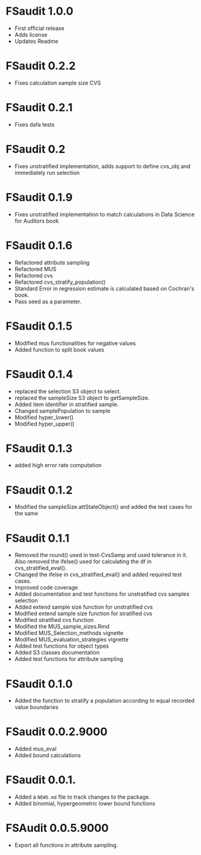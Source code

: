 # FSaudit 1.0.0
* First official release
* Adds license
* Updates Readme

# FSaudit 0.2.2
* Fixes calculation sample size CVS

# FSaudit 0.2.1
* Fixes dafa tests

# FSaudit 0.2
* Fixes unstratified implementation, adds support to define cvs_obj and immediately run selection

# FSaudit 0.1.9
* Fixes unstratified implementation to match calculations in Data Science for Auditors book

# FSaudit 0.1.6
* Refactored attribute sampling
* Refactored MUS
* Refactored cvs
* Refactored cvs_stratify_population()
* Standard Error in regression estimate is calculated based on Cochran's book.
* Pass seed as a parameter.

# FSaudit 0.1.5
* Modified mus functionalities for negative values
* Added function to split book values

# FSaudit 0.1.4
* replaced the selection S3 object to select.
* replaced the sampleSize S3 object to getSampleSize.
* Added item identifier in stratified sample.
* Changed samplePopulation to sample
* Modified hyper_lower()
* Modified hyper_upper()

# FSaudit 0.1.3
* added high error rate computation

# FSaudit 0.1.2
* Modified the sampleSize.attStateObject() and added the test cases for the same

# FSaudit 0.1.1
* Removed the round() used in test-CvsSamp and used tolerance in it. Also removed the ifelse() used for calculating the df in cvs_stratified_eval().
* Changed the ifelse in cvs_stratified_eval() and added required test cases.
* Improved code coverage
* Added documentation and test functions for unstratified cvs samples selection 
* Added extend sample size function for unstratified cvs
* Modified extend sample size function for stratified cvs
* Modified stratified cvs function
* Modified the MUS_sample_sizes.Rmd
* Modified MUS_Selection_methods vignette 
* Modified MUS_evaluation_strategies vignette
* Added test functions for object types
* Added S3 classes documentation
* Added test functions for attribute sampling

# FSaudit 0.1.0
* Added the function to stratify a population according to equal recorded value boundaries

# FSaudit 0.0.2.9000
* Added mus_eval
* Added bound calculations

# FSaudit 0.0.1.

* Added a `NEWS.md` file to track changes to the package.
* Added binomial, hypergeometric lower bound functions

# FSAudit 0.0.5.9000

* Export all functions in attribute sampling.

